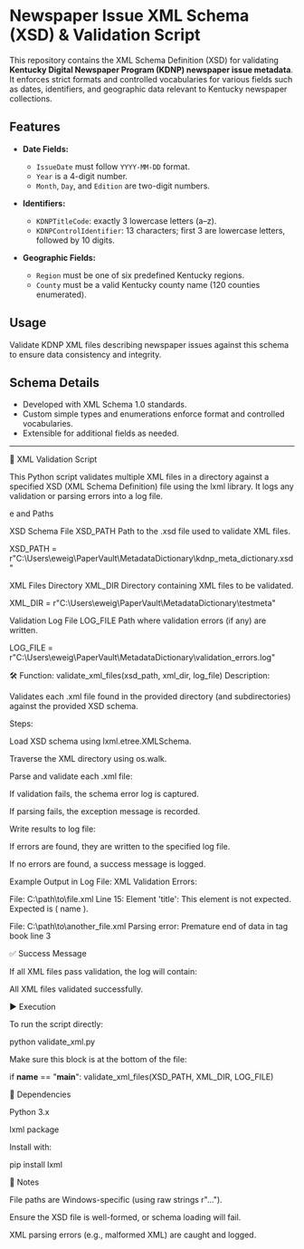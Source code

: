 # Newspaper Issue XML Schema (XSD) & Validation Script

This repository contains the XML Schema Definition (XSD) for validating **Kentucky Digital Newspaper Program (KDNP) newspaper issue metadata**. It enforces strict formats and controlled vocabularies for various fields such as dates, identifiers, and geographic data relevant to Kentucky newspaper collections.

## Features

- **Date Fields:**
  - `IssueDate` must follow `YYYY-MM-DD` format.
  - `Year` is a 4-digit number.
  - `Month`, `Day`, and `Edition` are two-digit numbers.

- **Identifiers:**
  - `KDNPTitleCode`: exactly 3 lowercase letters (a–z).
  - `KDNPControlIdentifier`: 13 characters; first 3 are lowercase letters, followed by 10 digits.

- **Geographic Fields:**
  - `Region` must be one of six predefined Kentucky regions.
  - `County` must be a valid Kentucky county name (120 counties enumerated).

## Usage

Validate KDNP XML files describing newspaper issues against this schema to ensure data consistency and integrity.

## Schema Details

- Developed with XML Schema 1.0 standards.
- Custom simple types and enumerations enforce format and controlled vocabularies.
- Extensible for additional fields as needed.

---

📄 XML Validation Script

This Python script validates multiple XML files in a directory against a specified XSD (XML Schema Definition) file using the lxml library. It logs any validation or parsing errors into a log file.

e and Paths

XSD Schema File
XSD_PATH
Path to the .xsd file used to validate XML files.

XSD_PATH = r"C:\Users\eweig\PaperVault\MetadataDictionary\kdnp_meta_dictionary.xsd"


XML Files Directory
XML_DIR
Directory containing XML files to be validated.

XML_DIR = r"C:\Users\eweig\PaperVault\MetadataDictionary\testmeta"


Validation Log File
LOG_FILE
Path where validation errors (if any) are written.

LOG_FILE = r"C:\Users\eweig\PaperVault\MetadataDictionary\validation_errors.log"

🛠️ Function: validate_xml_files(xsd_path, xml_dir, log_file)
Description:

Validates each .xml file found in the provided directory (and subdirectories) against the provided XSD schema.

Steps:

Load XSD schema using lxml.etree.XMLSchema.

Traverse the XML directory using os.walk.

Parse and validate each .xml file:

If validation fails, the schema error log is captured.

If parsing fails, the exception message is recorded.

Write results to log file:

If errors are found, they are written to the specified log file.

If no errors are found, a success message is logged.

Example Output in Log File:
XML Validation Errors:

File: C:\path\to\file.xml
  Line 15: Element 'title': This element is not expected. Expected is ( name ).

File: C:\path\to\another_file.xml
  Parsing error: Premature end of data in tag book line 3

✅ Success Message

If all XML files pass validation, the log will contain:

All XML files validated successfully.

▶️ Execution

To run the script directly:

python validate_xml.py


Make sure this block is at the bottom of the file:

if __name__ == "__main__":
    validate_xml_files(XSD_PATH, XML_DIR, LOG_FILE)

🧩 Dependencies

Python 3.x

lxml package

Install with:

pip install lxml

🔐 Notes

File paths are Windows-specific (using raw strings r"...").

Ensure the XSD file is well-formed, or schema loading will fail.

XML parsing errors (e.g., malformed XML) are caught and logged.
